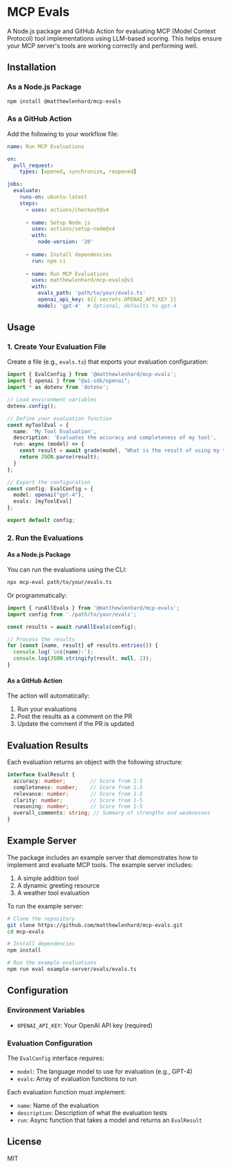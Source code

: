 # MCP Evals

A Node.js package and GitHub Action for evaluating MCP (Model Context Protocol) tool implementations using LLM-based scoring. This helps ensure your MCP server's tools are working correctly and performing well.

## Installation

### As a Node.js Package

```bash
npm install @matthewlenhard/mcp-evals
```

### As a GitHub Action

Add the following to your workflow file:

```yaml
name: Run MCP Evaluations

on:
  pull_request:
    types: [opened, synchronize, reopened]

jobs:
  evaluate:
    runs-on: ubuntu-latest
    steps:
      - uses: actions/checkout@v4
      
      - name: Setup Node.js
        uses: actions/setup-node@v4
        with:
          node-version: '20'
          
      - name: Install dependencies
        run: npm ci
        
      - name: Run MCP Evaluations
        uses: matthewlenhard/mcp-evals@v1
        with:
          evals_path: 'path/to/your/evals.ts'
          openai_api_key: ${{ secrets.OPENAI_API_KEY }}
          model: 'gpt-4'  # Optional, defaults to gpt-4
```

## Usage

### 1. Create Your Evaluation File

Create a file (e.g., `evals.ts`) that exports your evaluation configuration:

```typescript
import { EvalConfig } from '@matthewlenhard/mcp-evals';
import { openai } from "@ai-sdk/openai";
import * as dotenv from 'dotenv';

// Load environment variables
dotenv.config();

// Define your evaluation function
const myToolEval = {
  name: 'My Tool Evaluation',
  description: 'Evaluates the accuracy and completeness of my tool',
  run: async (model) => {
    const result = await grade(model, "What is the result of using my tool?");
    return JSON.parse(result);
  }
};

// Export the configuration
const config: EvalConfig = {
  model: openai("gpt-4"),
  evals: [myToolEval]
};

export default config;
```

### 2. Run the Evaluations

#### As a Node.js Package

You can run the evaluations using the CLI:

```bash
npx mcp-eval path/to/your/evals.ts
```

Or programmatically:

```typescript
import { runAllEvals } from '@matthewlenhard/mcp-evals';
import config from './path/to/your/evals';

const results = await runAllEvals(config);

// Process the results
for (const [name, result] of results.entries()) {
  console.log(`\n${name}:`);
  console.log(JSON.stringify(result, null, 2));
}
```

#### As a GitHub Action

The action will automatically:
1. Run your evaluations
2. Post the results as a comment on the PR
3. Update the comment if the PR is updated

## Evaluation Results

Each evaluation returns an object with the following structure:

```typescript
interface EvalResult {
  accuracy: number;        // Score from 1-5
  completeness: number;    // Score from 1-5
  relevance: number;       // Score from 1-5
  clarity: number;         // Score from 1-5
  reasoning: number;       // Score from 1-5
  overall_comments: string; // Summary of strengths and weaknesses
}
```

## Example Server

The package includes an example server that demonstrates how to implement and evaluate MCP tools. The example server includes:

1. A simple addition tool
2. A dynamic greeting resource
3. A weather tool evaluation

To run the example server:

```bash
# Clone the repository
git clone https://github.com/matthewlenhard/mcp-evals.git
cd mcp-evals

# Install dependencies
npm install

# Run the example evaluations
npm run eval example-server/evals/evals.ts
```

## Configuration

### Environment Variables

- `OPENAI_API_KEY`: Your OpenAI API key (required)

### Evaluation Configuration

The `EvalConfig` interface requires:

- `model`: The language model to use for evaluation (e.g., GPT-4)
- `evals`: Array of evaluation functions to run

Each evaluation function must implement:

- `name`: Name of the evaluation
- `description`: Description of what the evaluation tests
- `run`: Async function that takes a model and returns an `EvalResult`

## License

MIT 